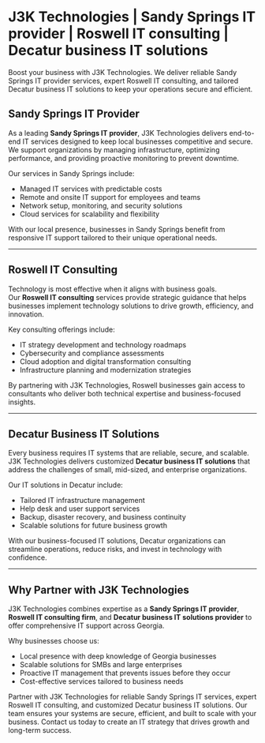 # J3K Technologies | Sandy Springs IT provider | Roswell IT consulting | Decatur business IT solutions

Boost your business with J3K Technologies. We deliver reliable Sandy Springs IT provider services, expert Roswell IT consulting, and tailored Decatur business IT solutions to keep your operations secure and efficient.

## Sandy Springs IT Provider

As a leading **Sandy Springs IT provider**, J3K Technologies delivers end-to-end IT services designed to keep local businesses competitive and secure.  
We support organizations by managing infrastructure, optimizing performance, and providing proactive monitoring to prevent downtime.  

Our services in Sandy Springs include:  
- Managed IT services with predictable costs  
- Remote and onsite IT support for employees and teams  
- Network setup, monitoring, and security solutions  
- Cloud services for scalability and flexibility  

With our local presence, businesses in Sandy Springs benefit from responsive IT support tailored to their unique operational needs.

---

## Roswell IT Consulting

Technology is most effective when it aligns with business goals.  
Our **Roswell IT consulting** services provide strategic guidance that helps businesses implement technology solutions to drive growth, efficiency, and innovation.  

Key consulting offerings include:  
- IT strategy development and technology roadmaps  
- Cybersecurity and compliance assessments  
- Cloud adoption and digital transformation consulting  
- Infrastructure planning and modernization strategies  

By partnering with J3K Technologies, Roswell businesses gain access to consultants who deliver both technical expertise and business-focused insights.

---

## Decatur Business IT Solutions

Every business requires IT systems that are reliable, secure, and scalable.  
J3K Technologies delivers customized **Decatur business IT solutions** that address the challenges of small, mid-sized, and enterprise organizations.  

Our IT solutions in Decatur include:  
- Tailored IT infrastructure management  
- Help desk and user support services  
- Backup, disaster recovery, and business continuity  
- Scalable solutions for future business growth  

With our business-focused IT solutions, Decatur organizations can streamline operations, reduce risks, and invest in technology with confidence.

---

## Why Partner with J3K Technologies

J3K Technologies combines expertise as a **Sandy Springs IT provider**, **Roswell IT consulting firm**, and **Decatur business IT solutions provider** to offer comprehensive IT support across Georgia.  

Why businesses choose us:  
- Local presence with deep knowledge of Georgia businesses  
- Scalable solutions for SMBs and large enterprises  
- Proactive IT management that prevents issues before they occur  
- Cost-effective services tailored to business needs

Partner with J3K Technologies for reliable Sandy Springs IT services, expert Roswell IT consulting, and customized Decatur business IT solutions. Our team ensures your systems are secure, efficient, and built to scale with your business. Contact us today to create an IT strategy that drives growth and long-term success.

